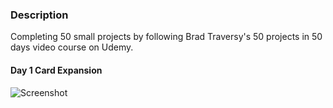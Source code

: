 ### Description
Completing 50 small projects by following Brad Traversy's 50 projects in 50 days video course on Udemy.

#### Day 1 Card Expansion
![Screenshot](/cardExpansionDay1/card_expansion.PNG)
